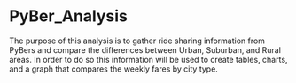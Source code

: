 # PyBer_Analysis

The purpose of this analysis is to gather ride sharing information from PyBers and compare the differences between Urban, Suburban, and Rural areas. In order to do so this information will be used to create tables, charts, and a graph that compares the weekly fares by city type.
